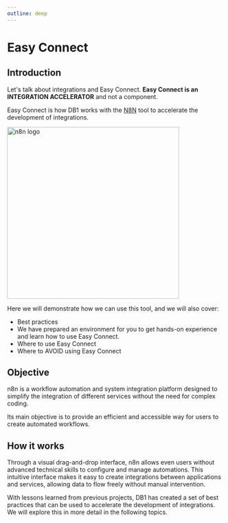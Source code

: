 ```yaml
---
outline: deep
---
```


# Easy Connect

## Introduction

Let's talk about integrations and Easy Connect.
<b>Easy Connect is an INTEGRATION ACCELERATOR</b> and not a component.

Easy Connect is how DB1 works with the <a href="https://n8n.io" target="_blank">N8N</a> tool to accelerate the development of integrations.

<img src="/img/components/easy-connect/n8n-logo.png" alt="n8n logo" width="400" />

Here we will demonstrate how we can use this tool, and we will also cover:

- Best practices
- We have prepared an environment for you to get hands-on experience and learn how to use Easy Connect.
- Where to use Easy Connect
- Where to AVOID using Easy Connect

## Objective

n8n is a workflow automation and system integration platform designed to simplify the integration of different services without the need for complex coding.

Its main objective is to provide an efficient and accessible way for users to create automated workflows.

## How it works

Through a visual drag-and-drop interface, n8n allows even users without advanced technical skills to configure and manage automations. This intuitive interface makes it easy to create integrations between applications and services, allowing data to flow freely without manual intervention.

With lessons learned from previous projects, DB1 has created a set of best practices that can be used to accelerate the development of integrations.
We will explore this in more detail in the following topics.